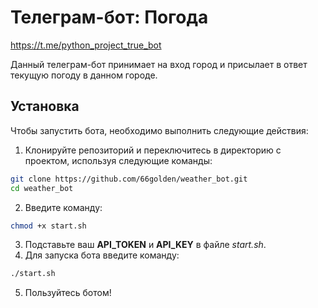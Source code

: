 # Телеграм-бот: Погода

https://t.me/python_project_true_bot

Данный телеграм-бот принимает на вход город и присылает в ответ текущую погоду в данном городе.

## Установка
Чтобы запустить бота, необходимо выполнить следующие действия:

1. Клонируйте репозиторий и переключитесь в директорию с проектом, используя следующие команды:
```bash
git clone https://github.com/66golden/weather_bot.git
cd weather_bot
```
2. Введите команду:
```bash
chmod +x start.sh
```
3. Подставьте ваш **API_TOKEN** и **API_KEY** в файле *start.sh*.
4. Для запуска бота введите команду:
```bash
./start.sh
```
5. Пользуйтесь ботом!